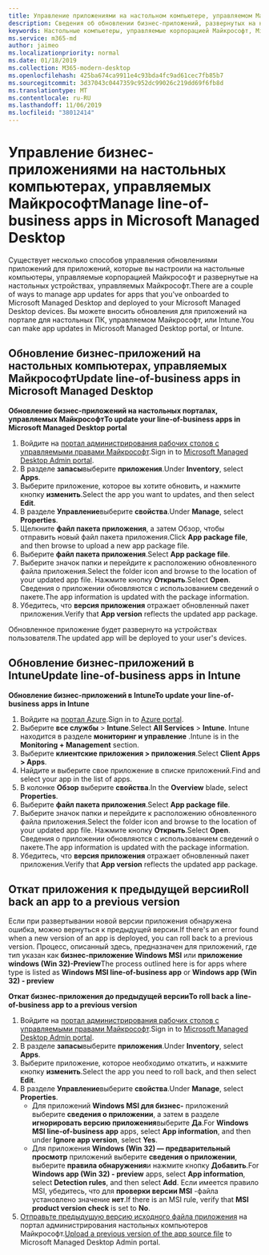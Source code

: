 ```yaml
---
title: Управление приложениями на настольном компьютере, управляемом Майкрософт
description: Сведения об обновлении бизнес-приложений, развернутых на настольных компьютерах, управляемых Майкрософт
keywords: Настольные компьютеры, управляемые корпорацией Майкрософт, Microsoft 365, служба, документация
ms.service: m365-md
author: jaimeo
ms.localizationpriority: normal
ms.date: 01/18/2019
ms.collection: M365-modern-desktop
ms.openlocfilehash: 425ba674ca9911e4c93bda4fc9ad61cec7fb85b7
ms.sourcegitcommit: 3d37043c0447359c952dc99026c219dd69f6fb8d
ms.translationtype: MT
ms.contentlocale: ru-RU
ms.lasthandoff: 11/06/2019
ms.locfileid: "38012414"
---
```

# <a name="manage-line-of-business-apps-in-microsoft-managed-desktop"></a><span data-ttu-id="da7f0-104">Управление бизнес-приложениями на настольных компьютерах, управляемых Майкрософт</span><span class="sxs-lookup"><span data-stu-id="da7f0-104">Manage line-of-business apps in Microsoft Managed Desktop</span></span>

<!--Application management -->

<span data-ttu-id="da7f0-105">Существует несколько способов управления обновлениями приложений для приложений, которые вы настроили на настольные компьютеры, управляемые корпорацией Майкрософт и развернутые на настольных устройствах, управляемых Майкрософт.</span><span class="sxs-lookup"><span data-stu-id="da7f0-105">There are a couple of ways to manage app updates for apps that you've onboarded to Microsoft Managed Desktop and deployed to your Microsoft Managed Desktop devices.</span></span> <span data-ttu-id="da7f0-106">Вы можете вносить обновления для приложений на портале для настольных ПК, управляемом Майкрософт, или Intune.</span><span class="sxs-lookup"><span data-stu-id="da7f0-106">You can make app updates in Microsoft Managed Desktop portal, or Intune.</span></span> 

<span id="update-app-mmd" />

## <a name="update-line-of-business-apps-in-microsoft-managed-desktop"></a><span data-ttu-id="da7f0-107">Обновление бизнес-приложений на настольных компьютерах, управляемых Майкрософт</span><span class="sxs-lookup"><span data-stu-id="da7f0-107">Update line-of-business apps in Microsoft Managed Desktop</span></span>

<span data-ttu-id="da7f0-108">**Обновление бизнес-приложений на настольных порталах, управляемых Майкрософт**</span><span class="sxs-lookup"><span data-stu-id="da7f0-108">**To update your line-of-business apps in Microsoft Managed Desktop portal**</span></span>
1. <span data-ttu-id="da7f0-109">Войдите на [портал администрирования рабочих столов с управляемыми правами Майкрософт](https://aka.ms/mmdportal).</span><span class="sxs-lookup"><span data-stu-id="da7f0-109">Sign in to [Microsoft Managed Desktop Admin portal](https://aka.ms/mmdportal).</span></span>
2. <span data-ttu-id="da7f0-110">В разделе **запасы**выберите **приложения**.</span><span class="sxs-lookup"><span data-stu-id="da7f0-110">Under **Inventory**, select **Apps**.</span></span>  
3. <span data-ttu-id="da7f0-111">Выберите приложение, которое вы хотите обновить, и нажмите кнопку **изменить**.</span><span class="sxs-lookup"><span data-stu-id="da7f0-111">Select the app you want to updates, and then select **Edit**.</span></span>
4. <span data-ttu-id="da7f0-112">В разделе **Управление**выберите **свойства**.</span><span class="sxs-lookup"><span data-stu-id="da7f0-112">Under **Manage**, select **Properties**.</span></span> 
5. <span data-ttu-id="da7f0-113">Щелкните **файл пакета приложения**, а затем Обзор, чтобы отправить новый файл пакета приложения.</span><span class="sxs-lookup"><span data-stu-id="da7f0-113">Click **App package file**, and then browse to upload a new app package file.</span></span>
6. <span data-ttu-id="da7f0-114">Выберите **файл пакета приложения**.</span><span class="sxs-lookup"><span data-stu-id="da7f0-114">Select **App package file**.</span></span>
7. <span data-ttu-id="da7f0-115">Выберите значок папки и перейдите к расположению обновленного файла приложения.</span><span class="sxs-lookup"><span data-stu-id="da7f0-115">Select the folder icon and browse to the location of your updated app file.</span></span> <span data-ttu-id="da7f0-116">Нажмите кнопку **Открыть**.</span><span class="sxs-lookup"><span data-stu-id="da7f0-116">Select **Open**.</span></span> <span data-ttu-id="da7f0-117">Сведения о приложении обновляются с использованием сведений о пакете.</span><span class="sxs-lookup"><span data-stu-id="da7f0-117">The app information is updated with the package information.</span></span>
8. <span data-ttu-id="da7f0-118">Убедитесь, что **версия приложения** отражает обновленный пакет приложения.</span><span class="sxs-lookup"><span data-stu-id="da7f0-118">Verify that **App version** reflects the updated app package.</span></span> 

<span data-ttu-id="da7f0-119">Обновленное приложение будет развернуто на устройствах пользователя.</span><span class="sxs-lookup"><span data-stu-id="da7f0-119">The updated app will be deployed to your user's devices.</span></span>

<span id="update-app-intune" />

## <a name="update-line-of-business-apps-in-intune"></a><span data-ttu-id="da7f0-120">Обновление бизнес-приложений в Intune</span><span class="sxs-lookup"><span data-stu-id="da7f0-120">Update line-of-business apps in Intune</span></span>

<span data-ttu-id="da7f0-121">**Обновление бизнес-приложений в Intune**</span><span class="sxs-lookup"><span data-stu-id="da7f0-121">**To update your line-of-business apps in Intune**</span></span>
1. <span data-ttu-id="da7f0-122">Войдите на [портал Azure](https://azure.portal.com).</span><span class="sxs-lookup"><span data-stu-id="da7f0-122">Sign in to [Azure portal](https://azure.portal.com).</span></span>
2. <span data-ttu-id="da7f0-123">Выберите **все службы** > **Intune**.</span><span class="sxs-lookup"><span data-stu-id="da7f0-123">Select **All Services** > **Intune**.</span></span> <span data-ttu-id="da7f0-124">Intune находится в разделе **мониторинг и управление** .</span><span class="sxs-lookup"><span data-stu-id="da7f0-124">Intune is in the **Monitoring + Management** section.</span></span>
3. <span data-ttu-id="da7f0-125">Выберите **клиентские приложения > приложения**.</span><span class="sxs-lookup"><span data-stu-id="da7f0-125">Select **Client Apps > Apps**.</span></span>
4. <span data-ttu-id="da7f0-126">Найдите и выберите свое приложение в списке приложений.</span><span class="sxs-lookup"><span data-stu-id="da7f0-126">Find and select your app in the list of apps.</span></span>
5. <span data-ttu-id="da7f0-127">В колонке **Обзор** выберите **свойства**.</span><span class="sxs-lookup"><span data-stu-id="da7f0-127">In the **Overview** blade, select **Properties**.</span></span>
6. <span data-ttu-id="da7f0-128">Выберите **файл пакета приложения**.</span><span class="sxs-lookup"><span data-stu-id="da7f0-128">Select **App package file**.</span></span>
7. <span data-ttu-id="da7f0-129">Выберите значок папки и перейдите к расположению обновленного файла приложения.</span><span class="sxs-lookup"><span data-stu-id="da7f0-129">Select the folder icon and browse to the location of your updated app file.</span></span> <span data-ttu-id="da7f0-130">Нажмите кнопку **Открыть**.</span><span class="sxs-lookup"><span data-stu-id="da7f0-130">Select **Open**.</span></span> <span data-ttu-id="da7f0-131">Сведения о приложении обновляются с использованием сведений о пакете.</span><span class="sxs-lookup"><span data-stu-id="da7f0-131">The app information is updated with the package information.</span></span>
8. <span data-ttu-id="da7f0-132">Убедитесь, что **версия приложения** отражает обновленный пакет приложения.</span><span class="sxs-lookup"><span data-stu-id="da7f0-132">Verify that **App version** reflects the updated app package.</span></span>

<span id="roll-back-app-mmd" />

## <a name="roll-back-an-app-to-a-previous-version"></a><span data-ttu-id="da7f0-133">Откат приложения к предыдущей версии</span><span class="sxs-lookup"><span data-stu-id="da7f0-133">Roll back an app to a previous version</span></span>

<span data-ttu-id="da7f0-134">Если при развертывании новой версии приложения обнаружена ошибка, можно вернуться к предыдущей версии.</span><span class="sxs-lookup"><span data-stu-id="da7f0-134">If there's an error found when a new version of an app is deployed, you can roll back to a previous version.</span></span> <span data-ttu-id="da7f0-135">Процесс, описанный здесь, предназначен для приложений, где тип указан как **бизнес-приложение Windows MSI** или **приложение windows (Win 32)-Preview**</span><span class="sxs-lookup"><span data-stu-id="da7f0-135">The process outlined here is for apps where type is listed as **Windows MSI line-of-business app** or **Windows app (Win 32) - preview**</span></span>

<span data-ttu-id="da7f0-136">**Откат бизнес-приложения до предыдущей версии**</span><span class="sxs-lookup"><span data-stu-id="da7f0-136">**To roll back a line-of-business app to a previous version**</span></span>

1. <span data-ttu-id="da7f0-137">Войдите на [портал администрирования рабочих столов с управляемыми правами Майкрософт](https://aka.ms/mmdportal).</span><span class="sxs-lookup"><span data-stu-id="da7f0-137">Sign in to [Microsoft Managed Desktop Admin portal](https://aka.ms/mmdportal).</span></span>
2. <span data-ttu-id="da7f0-138">В разделе **запасы**выберите **приложения**.</span><span class="sxs-lookup"><span data-stu-id="da7f0-138">Under **Inventory**, select **Apps**.</span></span>  
3. <span data-ttu-id="da7f0-139">Выберите приложение, которое необходимо откатить, и нажмите кнопку **изменить**.</span><span class="sxs-lookup"><span data-stu-id="da7f0-139">Select the app you need to roll back, and then select **Edit**.</span></span>
4. <span data-ttu-id="da7f0-140">В разделе **Управление**выберите **свойства**.</span><span class="sxs-lookup"><span data-stu-id="da7f0-140">Under **Manage**, select **Properties**.</span></span> 
    - <span data-ttu-id="da7f0-141">Для приложений **Windows MSI для бизнес-** приложений выберите **сведения о приложении**, а затем в разделе **игнорировать версию приложения**выберите **Да**.</span><span class="sxs-lookup"><span data-stu-id="da7f0-141">For **Windows MSI line-of-business app** apps, select **App information**, and then under **Ignore app version**, select **Yes**.</span></span>
    - <span data-ttu-id="da7f0-142">Для приложения **Windows (Win 32) — предварительный просмотр** приложений выберите **сведения о приложении**, выберите **правила обнаружения**и нажмите кнопку **Добавить**.</span><span class="sxs-lookup"><span data-stu-id="da7f0-142">For **Windows app (Win 32) - preview** apps, select **App information**, select **Detection rules**, and then select **Add**.</span></span> 
    <span data-ttu-id="da7f0-143">Если имеется правило MSI, убедитесь, что для **проверки версии MSI** -файла установлено значение **нет**.</span><span class="sxs-lookup"><span data-stu-id="da7f0-143">If there is an MSI rule, verify that **MSI product version check** is set to **No**.</span></span>
5. <span data-ttu-id="da7f0-144">[Отправьте предыдущую версию исходного файла приложения](../get-started/deploy-apps.md) на портал администрирования настольных компьютеров Майкрософт.</span><span class="sxs-lookup"><span data-stu-id="da7f0-144">[Upload a previous version of the app source file](../get-started/deploy-apps.md) to Microsoft Managed Desktop Admin portal.</span></span>  

